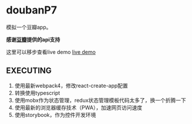 # doubanP7
模拟一个豆瓣app。

**感谢[豆瓣](http://api.douban.com)提供的api支持**

这里可以移步查看live demo
[live demo](http://t.cn/RgBh3xe)

## EXECUTING
1. 使用最新webpack4，修改react-create-app配置
2. 转换使用typescript
3. 使用mobx作为状态管理，redux状态管理模板代码太多了，换一个折腾一下
4. 使用最新的浏览器缓存技术（PWA），加速网页访问速度
5. 使用storybook，作为控件开发环境